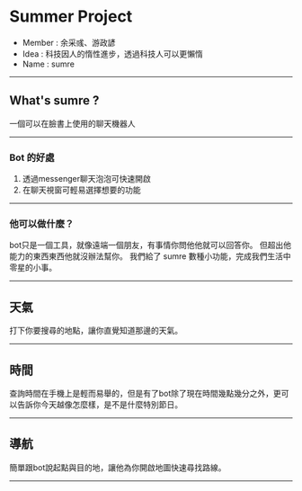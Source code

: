 # Summer Project
- Member : 余采彧、游政諺
- Idea : 科技因人的惰性進步，透過科技人可以更懶惰
- Name : sumre

---
## What's sumre ?
一個可以在臉書上使用的聊天機器人

----
### Bot 的好處
1. 透過messenger聊天泡泡可快速開啟
2. 在聊天視窗可輕易選擇想要的功能

----
### 他可以做什麼？
bot只是一個工具，就像遠端一個朋友，有事情你問他他就可以回答你。
但超出他能力的東西東西他就沒辦法幫你。
我們給了 sumre 數種小功能，完成我們生活中零星的小事。

---
## 天氣
打下你要搜尋的地點，讓你直覺知道那邊的天氣。

---
## 時間
查詢時間在手機上是輕而易舉的，但是有了bot除了現在時間幾點幾分之外，更可以告訴你今天越像怎麼樣，是不是什麼特別節日。

---
## 導航
簡單跟bot說起點與目的地，讓他為你開啟地圖快速尋找路線。

---
